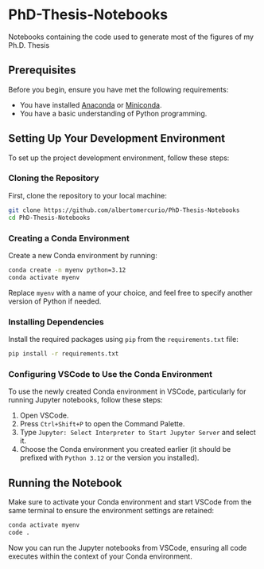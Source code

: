 # PhD-Thesis-Notebooks
Notebooks containing the code used to generate most of the figures of my Ph.D. Thesis

## Prerequisites

Before you begin, ensure you have met the following requirements:
- You have installed [Anaconda](https://www.anaconda.com/products/individual) or [Miniconda](https://docs.conda.io/en/latest/miniconda.html).
- You have a basic understanding of Python programming.

## Setting Up Your Development Environment

To set up the project development environment, follow these steps:

### Cloning the Repository

First, clone the repository to your local machine:

```bash
git clone https://github.com/albertomercurio/PhD-Thesis-Notebooks
cd PhD-Thesis-Notebooks
```

### Creating a Conda Environment

Create a new Conda environment by running:

```bash
conda create -n myenv python=3.12
conda activate myenv
```

Replace `myenv` with a name of your choice, and feel free to specify another version of Python if needed.

### Installing Dependencies

Install the required packages using `pip` from the `requirements.txt` file:

```bash
pip install -r requirements.txt
```

### Configuring VSCode to Use the Conda Environment

To use the newly created Conda environment in VSCode, particularly for running Jupyter notebooks, follow these steps:

1. Open VSCode.
2. Press `Ctrl+Shift+P` to open the Command Palette.
3. Type `Jupyter: Select Interpreter to Start Jupyter Server` and select it.
4. Choose the Conda environment you created earlier (it should be prefixed with `Python 3.12` or the version you installed).

## Running the Notebook

Make sure to activate your Conda environment and start VSCode from the same terminal to ensure the environment settings are retained:

```bash
conda activate myenv
code .
```

Now you can run the Jupyter notebooks from VSCode, ensuring all code executes within the context of your Conda environment.

